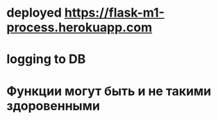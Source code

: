 # deployed https://flask-m1-process.herokuapp.com


# logging to DB
# 

# Функции могут быть и не такими здоровенными
